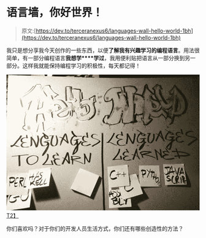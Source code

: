 # 语言墙，你好世界！

> 原文:[https://dev.to/terceranexus6/languages-wall-hello-world-1bh](https://dev.to/terceranexus6/languages-wall-hello-world-1bh)

我只是想分享我今天创作的一些东西，以便**了解我有兴趣学习的编程语言**。用法很简单，有一部分编程语言**我想学****学过**，我用便利贴把语言从一部分换到另一部分。这样我就能保持编程学习的积极性，每天都记得！

[![](img/015bae2fb9725dedd147f80865e6057a.png)T2】](https://res.cloudinary.com/practicaldev/image/fetch/s--PKfQF107--/c_limit%2Cf_auto%2Cfl_progressive%2Cq_auto%2Cw_880/https://pbs.twimg.com/media/DMcUICdW0AAqZZ8.jpg)

你们喜欢吗？对于你们的开发人员生活方式，你们还有哪些创造性的方法？